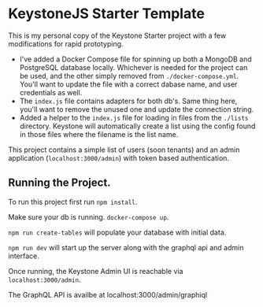 # KeystoneJS Starter Template

This is my personal copy of the Keystone Starter project with a few modifications for rapid prototyping.
- I've added a Docker Compose file for spinning up both a MongoDB and PostgreSQL database locally. Whichever is needed for the project can be used, and the other simply removed from `./docker-compose.yml`. You'll want to update the file with a correct dabase name, and user credentials as well.
- The `index.js` file contains adapters for both db's. Same thing here, you'll want to remove the unused one and update the connection string.
- Added a helper to the `index.js` file for loading in files from the `./lists` directory. Keystone will automatically create a list using the config found in those files where the filename is the list name.

This project contains a simple list of users (soon tenants) and an admin application (`localhost:3000/admin`) with token based authentication.

## Running the Project.

To run this project first run `npm install`.

Make sure your db is running. `docker-compose up`.

`npm run create-tables` will populate your database with initial data.

`npm run dev` will start up the server along with the graphql api and admin interface.

Once running, the Keystone Admin UI is reachable via `localhost:3000/admin`.

The GraphQL API is availbe at localhost:3000/admin/graphiql